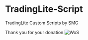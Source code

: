 # TradingLite-Script
TradingLite Custom Scripts by SMG

Thank you for your donation.![WoS](https://user-images.githubusercontent.com/86971113/202852176-06507454-45a0-48b4-a356-02c4ab5b49cc.png)
